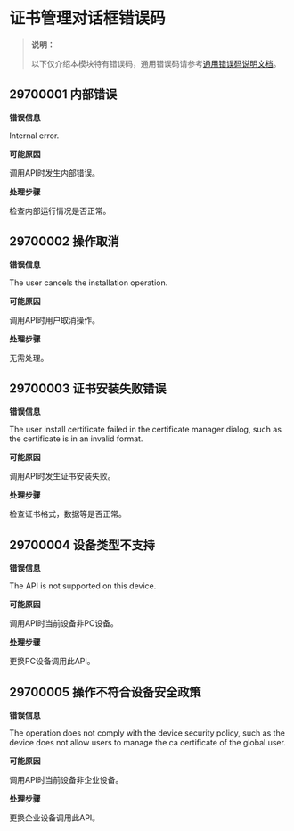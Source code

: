 # 证书管理对话框错误码

<!--Kit: Device Certificate Kit-->
<!--Subsystem: Security-->
<!--Owner: @chaceli-->
<!--SE: @chande-->
<!--TSE: @zhangzhi1995-->

> **说明：**
>
> 以下仅介绍本模块特有错误码，通用错误码请参考[通用错误码说明文档](../errorcode-universal.md)。

## 29700001 内部错误

**错误信息**

Internal error.

**可能原因**

调用API时发生内部错误。

**处理步骤**

检查内部运行情况是否正常。

## 29700002 操作取消

**错误信息**

The user cancels the installation operation.

**可能原因**

调用API时用户取消操作。

**处理步骤**

无需处理。

## 29700003 证书安装失败错误

**错误信息**

The user install certificate failed in the certificate manager dialog, such as the certificate is in an invalid format.

**可能原因**

调用API时发生证书安装失败。

**处理步骤**

检查证书格式，数据等是否正常。

## 29700004 设备类型不支持

**错误信息**

The API is not supported on this device.

**可能原因**

调用API时当前设备非PC设备。

**处理步骤**

更换PC设备调用此API。

## 29700005 操作不符合设备安全政策

**错误信息**

The operation does not comply with the device security policy, such as the device does not allow users to manage the ca certificate of the global user.

**可能原因**

调用API时当前设备非企业设备。

**处理步骤**

更换企业设备调用此API。

